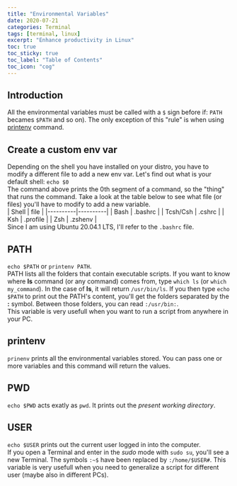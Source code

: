 ```yaml
---
title: "Environmental Variables"
date: 2020-07-21
categories: Terminal
tags: [terminal, linux]
excerpt: "Enhance productivity in Linux"
toc: true
toc_sticky: true
toc_label: "Table of Contents"
toc_icon: "cog"
---
```


## Introduction
All the environmental variables must be called with a `$` sign before if: `PATH` becames `$PATH` and so on). The only exception of this "rule" is when using [printenv](#printenv) command.

## Create a custom env var
Depending on the shell you have installed on your distro, you have to modify a different file to add a new env var. Let's find out what is your default shell: `echo $0`<br>
The command above prints the 0th segment of a command, so the "thing" that runs the command. Take a look at the table below to see what file (or files) you'll have to modify to add a new variable.<br>
| Shell    | file     |
|----------|----------|
| Bash     | .bashrc  |
| Tcsh/Csh | .cshrc   |
| Ksh      | .profile |
| Zsh      | .zshenv  |
<br>
Since I am using Ubuntu 20.04.1 LTS, I'll refer to the `.bashrc` file.

## PATH
`echo $PATH` or `printenv PATH`.<br>
PATH lists all the folders that contain executable scripts. If you want to know where **ls** command (or any command) comes from, type `which ls` (or `which my_command`). In the case of **ls**, it will return `/usr/bin/ls`. If you then type `echo $PATH` to print out the PATH's content, you'll get the folders separated by the **:** symbol. Between those folders, you can read `:/usr/bin:`.<br>
This variable is very usefull when you want to run a script from anywhere in your PC.

## printenv
`prinenv` prints all the environmental variables stored. You can pass one or more variables and this command will return the values. 

## PWD
`echo $PWD` acts exatly as `pwd`. It prints out the *present working directory*. 

## USER
`echo $USER` prints out the current user logged in into the computer.<br>
If you open a Terminal and enter in the *sudo* mode with `sudo su`, you'll see a new Terminal. The symbols `:~$` have been replaced by `:/home/$USER#`. This variable is very usefull when you need to generalize a script for different user (maybe also in different PCs).